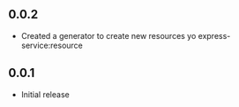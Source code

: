 0.0.2
-----

* Created a generator to create new resources yo express-service:resource

0.0.1
-----

* Initial release